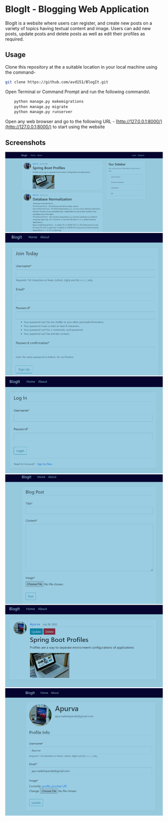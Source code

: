 # BlogIt - Blogging Web Application

BlogIt is a website where users can register, and create new posts on a variety of topics having textual content and image. Users can add new posts, update posts and delete posts as well as edit their profiles as required.

## Usage

Clone this repository at the a suitable location in your local machine using the command-

```bash
git clone https://github.com/avd151/BlogIt.git
```

Open Terminal or Command Prompt and run the following commands\

```bash
    python manage.py makemigrations
    python manage.py migrate
    python manage.py runserver
```

Open any web browser and go to the following URL - [http://127.0.0.1:8000/](http://127.0.0.1:8000/) to start using the website

## Screenshots

<img src="https://github.com/avd151/BlogIt/blob/main/screenshots/home.png">
<img src="https://github.com/avd151/BlogIt/blob/main/screenshots/register.png">
<img src="https://github.com/avd151/BlogIt/blob/main/screenshots/login.png">
<img src="https://github.com/avd151/BlogIt/blob/main/screenshots/create-post.png">
<img src="https://github.com/avd151/BlogIt/blob/main/screenshots/ud.png">
<img src="https://github.com/avd151/BlogIt/blob/main/screenshots/profile.png">
